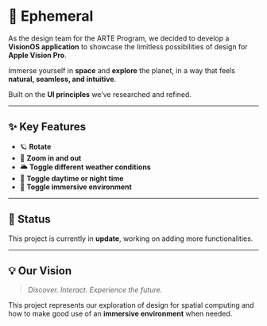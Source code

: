 # 🌌 Ephemeral 

As the design team for the ARTE Program, we decided to develop a **VisionOS application** to showcase the limitless possibilities of design for **Apple Vision Pro**.

Immerse yourself in **space** and **explore** the planet, in a way that feels **natural, seamless, and intuitive**.

Built on the **UI principles** we’ve researched and refined.

---

## ✨ Key Features
- 🪐 **Rotate** 
- 🎯 **Zoom in and out** 
- 🌥️ **Toggle different weather conditions** 
- 🌙 **Toggle daytime or night time** 
- 🌌 **Toggle immersive environment** 

---

## 🚧 Status
This project is currently in **update**, working on adding more functionalities.

---

## 💡 Our Vision
> *Discover. Interact. Experience the future.*

This project represents our exploration of design for spatial computing and how to make good use of an **immersive environment** when needed.
